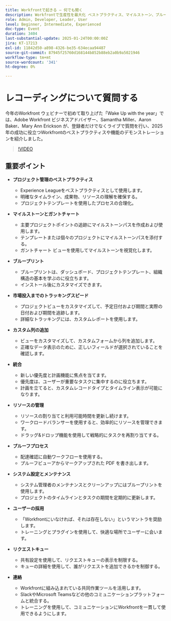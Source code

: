 ```yaml
---
title: Workfrontで起きる – 何でも聞く
description: Workfrontで生産性を最大化 ベストプラクティス、マイルストーン、ブループリント、統合を使用します。 リソース、プルーフおよびシステム設定を管理します。 ユーザーの採用を促進し、コミュニケーションを効率化します。
role: Admin, Developer, Leader, User
level: Beginner, Intermediate, Experienced
doc-type: Event
duration: 3404
last-substantial-update: 2025-01-24T00:00:00Z
jira: KT-17213
exl-id: 11842d50-a898-4326-be35-634ecaa94487
source-git-commit: 87945f25760d168144b852b88eb2a0b9a5021946
workflow-type: tm+mt
source-wordcount: '341'
ht-degree: 0%

---
```


# レコーディングについて質問する

今年のWorkfront ウェビナーで初めて取り上げた「Wake Up with the year」では、Adobe Workfront ビジネスアドバイザー、Samantha Miller、Aaron Baker、Mary Ann Erickson が、登録者だけでなくライブで質問を行い、2025 年の成功に役立つWorkfrontのベストプラクティスや機能のデモンストレーションを紹介しました。

>[!VIDEO](https://video.tv.adobe.com/v/3443085/?learn=on&enablevpops)

## 重要ポイント

* **プロジェクト管理のベストプラクティス**

   * Experience Leagueをベストプラクティスとして使用します。
   * 明確なタイムライン、成果物、リソースの理解を確保する。
   * プロジェクトテンプレートを使用したプロセスの合理化。

* **マイルストーンとガントチャート**

   * 主要プロジェクトポイントの追跡にマイルストーンパスを作成および使用します。
   * テンプレートまたは個々のプロジェクトにマイルストーンパスを添付する。
   * ガントチャート ビューを使用してマイルストーンを視覚化します。

* **ブループリント**

   * ブループリントは、ダッシュボード、プロジェクトテンプレート、組織構造の基本を学ぶのに役立ちます。
   * インストール後にカスタマイズできます。

* **市場投入までのトラッキングスピード**

   * プロジェクトビューをカスタマイズして、予定日付および期間と実際の日付および期間を追跡します。
   * 詳細なトラッキングには、カスタムレポートを使用します。

* **カスタム列の追加**

   * ビューをカスタマイズして、カスタムフォームから列を追加します。
   * 正確なデータ表示のために、正しいフィールドが選択されていることを確認します。

* **統合**

   * 新しい優先度と計画機能に焦点を当てます。
   * 優先度は、ユーザーが重要なタスクに集中するのに役立ちます。
   * 計画を立てると、カスタムレコードタイプとタイムライン表示が可能になります。

* **リソースの管理**

   * リソースの割り当てと利用可能時間を更新し続けます。
   * ワークロードバランサーを使用すると、効率的にリソースを管理できます。
   * ドラッグ&amp;ドロップ機能を使用して戦略的にタスクを再割り当てする。

* **プルーフプロセス**

   * 配達確認に自動ワークフローを使用する。
   * プルーフビューアからマークアップされた PDF を書き出します。

* **システム設定とメンテナンス**

   * システム管理者のメンテナンスとクリーンアップにはブループリントを使用します。
   * プロジェクトのタイムラインとタスクの期間を定期的に更新します。

* **ユーザーの採用**

   * 「Workfrontにいなければ、それは存在しない」というマントラを奨励します。
   * トレーニングとプラグインを使用して、快適な場所でユーザーに会います。

* **リクエストキュー**

   * 共有設定を使用して、リクエストキューの表示を制限する。
   * キューの詳細を使用して、誰がリクエストを追加できるかを制御する。

* **連絡**

   * Workfrontに組み込まれている共同作業ツールを活用します。
   * SlackやMicrosoft Teamsなどの他のコミュニケーションプラットフォームと統合する。
   * トレーニングを使用して、コミュニケーションにWorkfrontを一貫して使用できるようにします。
